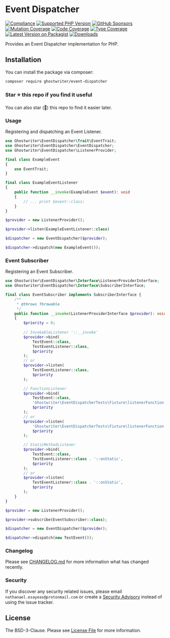 # Event Dispatcher

[![Compliance](https://github.com/ghostwriter/event-dispatcher/actions/workflows/compliance.yml/badge.svg)](https://github.com/ghostwriter/event-dispatcher/actions/workflows/compliance.yml)
[![Supported PHP Version](https://badgen.net/packagist/php/ghostwriter/event-dispatcher?color=8892bf)](https://www.php.net/supported-versions)
[![GitHub Sponsors](https://img.shields.io/github/sponsors/ghostwriter?label=Sponsor+@ghostwriter/event-dispatcher&logo=GitHub+Sponsors)](https://github.com/sponsors/ghostwriter)
[![Mutation Coverage](https://img.shields.io/endpoint?style=flat&url=https%3A%2F%2Fbadge-api.stryker-mutator.io%2Fgithub.com%2Fghostwriter%2Fevent-dispatcher%2Fmain)](https://dashboard.stryker-mutator.io/reports/github.com/ghostwriter/event-dispatcher/main)
[![Code Coverage](https://codecov.io/gh/ghostwriter/event-dispatcher/branch/main/graph/badge.svg)](https://codecov.io/gh/ghostwriter/event-dispatcher)
[![Type Coverage](https://shepherd.dev/github/ghostwriter/event-dispatcher/coverage.svg)](https://shepherd.dev/github/ghostwriter/event-dispatcher)
[![Latest Version on Packagist](https://badgen.net/packagist/v/ghostwriter/event-dispatcher)](https://packagist.org/packages/ghostwriter/event-dispatcher)
[![Downloads](https://badgen.net/packagist/dt/ghostwriter/event-dispatcher?color=blue)](https://packagist.org/packages/ghostwriter/event-dispatcher)

Provides an Event Dispatcher implementation for PHP.

## Installation

You can install the package via composer:

``` bash
composer require ghostwriter/event-dispatcher
```

### Star ⭐️ this repo if you find it useful

You can also star (🌟) this repo to find it easier later.

### Usage

Registering and dispatching an Event Listener.

```php
use Ghostwriter\EventDispatcher\Trait\EventTrait;
use Ghostwriter\EventDispatcher\EventDispatcher;
use Ghostwriter\EventDispatcher\ListenerProvider;

final class ExampleEvent
{
    use EventTrait;
}

final class ExampleEventListener
{
    public function __invoke(ExampleEvent $event): void
    {
        // ... print $event::class;
    }
}

$provider = new ListenerProvider();

$provider->listen(ExampleEventListener::class)

$dispatcher = new EventDispatcher($provider);

$dispatcher->dispatch(new ExampleEvent());
```

### Event Subscriber

Registering an Event Subscriber.

```php
use Ghostwriter\EventDispatcher\Interface\ListenerProviderInterface;
use Ghostwriter\EventDispatcher\Interface\SubscriberInterface;

final class EventSubscriber implements SubscriberInterface {
    /**
     * @throws Throwable
     */
    public function __invoke(ListenerProviderInterface $provider): void
    {
        $priority = 0;
        
        // InvokableListener '::__invoke'
        $provider->bind(
            TestEvent::class, 
            TestEventListener::class,
            $priority
        );
        // or
        $provider->listen(
            TestEventListener::class,
            $priority
        );

        // FunctionListener
        $provider->bind(
            TestEvent::class, 
            'Ghostwriter\EventDispatcherTests\Fixture\listenerFunction',
            $priority
        );
        // or
        $provider->listen(
            'Ghostwriter\EventDispatcherTests\Fixture\listenerFunction', 
            $priority
        );

        // StaticMethodListener
        $provider->bind(
            TestEvent::class,
            TestEventListener::class . '::onStatic',
            $priority
        );
        // or
        $provider->listen(
            TestEventListener::class . '::onStatic',
            $priority
        );
    }
}

$provider = new ListenerProvider();

$provider->subscribe(EventSubscriber::class);

$dispatcher = new EventDispatcher($provider);

$dispatcher->dispatch(new TestEvent());
```

### Changelog

Please see [CHANGELOG.md](./CHANGELOG.md) for more information what has changed recently.

### Security

If you discover any security related issues, please email `nathanael.esayeas@protonmail.com` or create a [Security Advisory](https://github.com/ghostwriter/event-dispatcher/security/advisories/new) instead of using the issue tracker.

## License

The BSD-3-Clause. Please see [License File](./LICENSE) for more information.
